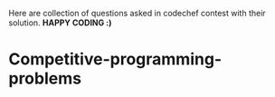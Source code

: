 Here are collection of questions asked in codechef contest with their solution.
**HAPPY CODING :)**
# Competitive-programming-problems
